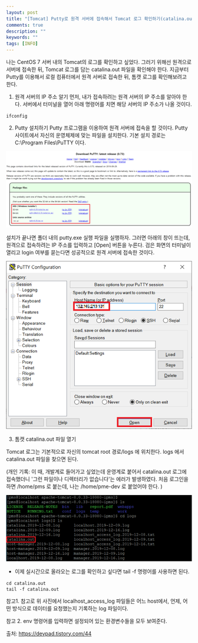```yaml
---
layout: post
title: "[Tomcat] Putty로 원격 서버에 접속해서 Tomcat 로그 확인하기(catalina.out)"
comments: true
description: ""
keywords: ""
tags: [INFO]
---
```


나는 CentOS 7 서버 내의 Tomcat의 로그를 확인하고 싶었다. 그러기 위해선 원격으로 서버에 접속한 뒤, Tomcat 로그를 담는 catalina.out 파일을 확인해야 한다. 지금부터 Putty를 이용해서 로컬 컴퓨터에서 원격 서버로 접속한 뒤, 톰캣 로그를 확인해보려고 한다.

1. 원격 서버의 IP 주소 알기
먼저, 내가 접속하려는 원격 서버의 IP 주소를 알아야 한다. 서버에서 터미널을 열어 아래 명령어를 치면 해당 서버의 IP 주소가 나올 것이다. 

```
ifconfig
```

2. Putty 설치하기
Putty 프로그램을 이용하여 원격 서버에 접속을 할 것이다. Putty 사이트에서 자신의 운영체제에 맞는 파일을 설치한다. 기본 설치 경로는 C:\Program Files\PuTTY 이다.


![12352135123521](/images/etc/12352135123521.png)

설치가 끝나면 폴더 내의 putty.exe 실행 파일을 실행하자. 그러면 아래의 창이 뜨는데, 원격으로 접속하려는 IP 주소를 입력하고 [Open] 버튼을 누른다. 검은 화면의 터미널이 열리고 login 여부를 묻는다면 성공적으로 원격 서버에 접속한 것이다.

![63463445213412341](/images/etc/63463445213412341.png)

3. 톰캣 catalina.out 파일 열기

Tomcat 로그는 기본적으로 자신의 tomcat root 경로/logs 에 위치한다. logs 에서 catalina.out 파일을 찾으면 된다.

(개인 기록: 이 때, 개발계로 들어가고 싶었는데 운영계로 붙어서 catalina.out 로그에 접속했더니 '그런 파일이나 디렉터리가 없습니다'는 에러가 발생하였다. 처음 로그인을 하면 /home/pms 로 붙는데, 나는 /home/pme-dev 로 붙었어야 한다. )

![6123423412512342134](/images/etc/6123423412512342134.png)

- 이제 실시간으로 올라오는 로그를 확인하고 싶다면 tail -f 명령어를 사용하면 된다.

```
cd catalina.out
tail -f catalina.out
``` 

참고1. 참고로 위 사진에서 localhost_access_log 파일들은 어느 host에서, 언제, 어떤 방식으로 데이터를 요청했는지 기록하는 log 파일이다. 

참고 2. env 명령어를 입력하면 설정되어 있는 환경변수들을 모두 보여준다.


출처: https://devpad.tistory.com/44
